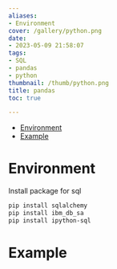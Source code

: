 ```yaml
---
aliases:
- Environment
cover: /gallery/python.png
date:
- 2023-05-09 21:58:07
tags:
- SQL
- pandas
- python
thumbnail: /thumb/python.png
title: pandas
toc: true

---
```


<!--toc:start-->
- [Environment](#environment)
- [Example](#example)
<!--toc:end-->

# Environment
Install package for sql
```bash
pip install sqlalchemy
pip install ibm_db_sa
pip install ipython-sql
```
# Example

